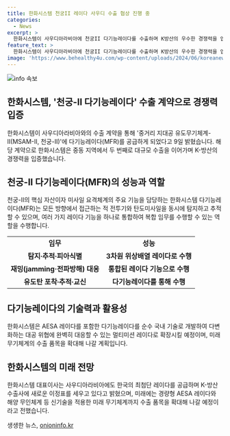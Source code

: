 ```yaml
---
title: 한화시스템 천궁II 레이다 사우디 수출 협상 진행 중
categories:
  - News
excerpt: >
  한화시스템이 사우디아라비아에 천궁II 다기능레이다를 수출하며 K방산의 우수한 경쟁력을 입증했다. 이 레이다는 적 항공기와 탄도미사일을 실시간으로 탐지하고 추적하는 데 사용되며, 성능을 향상시켜 사막의 고온과 모래먼지에도 적응할 수 있다. 또한, 한화시스템은 레이다를 순수 국내 기술로 개발하여 다양한 지역에 미래 무기체계까지 수출 확장을 모색중이다.
feature_text: >
  한화시스템이 사우디아라비아에 천궁II 다기능레이다를 수출하며 K방산의 우수한 경쟁력을 입증했다. 이 레이다는 적 항공기와 탄도미사일을 실시간으로 탐지하고 추적하는 데 사용되며, 성능을 향상시켜 사막의 고온과 모래먼지에도 적응할 수 있다. 또한, 한화시스템은 레이다를 순수 국내 기술로 개발하여 다양한 지역에 미래 무기체계까지 수출 확장을 모색중이다.
image: 'https://www.behealthy4u.com/wp-content/uploads/2024/06/koreanews.jpg'
---
```


<p><img src="https://www.behealthy4u.com/wp-content/uploads/2024/06/koreanews.jpg" alt="info 속보" /></p>

<h2 data-ke-size="size26">한화시스템, '천궁-II 다기능레이다' 수출 계약으로 경쟁력 입증</h2>

<p data-ke-size="size16">한화시스템이 사우디아라비아와의 수출 계약을 통해 '중거리 지대공 유도무기체계-II(MSAM-II, 천궁-II)'에 다기능레이다(MFR)를 공급하게 되었다고 9일 밝혔습니다. 해당 계약으로 한화시스템은 중동 지역에서 두 번째로 대규모 수출을 이어가며 K-방산의 경쟁력을 입증했습니다.</p>

<h2 data-ke-size="size26">천궁-II 다기능레이다(MFR)의 성능과 역할</h2>

<p data-ke-size="size16">천궁-II의 핵심 자산이자 미사일 요격체계의 주요 기능을 담당하는 한화시스템 다기능레이다(MFR)는 모든 방향에서 접근하는 적 전투기와 탄도미사일을 동시에 탐지하고 추적할 수 있으며, 여러 가지 레이다 기능을 하나로 통합하여 복합 임무를 수행할 수 있는 역할을 수행합니다.</p>

<table>
  <tr>
    <td style="text-align: center; height: 17px;"><b>임무</b></td>
    <td style="text-align: center; height: 17px;"><b>성능</b></td>
  </tr>
  <tr>
    <td style="text-align: center; height: 17px;"><b>탐지∙추적∙피아식별</b></td>
    <td style="text-align: center; height: 17px;"><b>3차원 위상배열 레이다로 수행</b></td>
  </tr>
  <tr>
    <td style="text-align: center; height: 17px;"><b>재밍(jamming·전파방해) 대응</b></td>
    <td style="text-align: center; height: 17px;"><b>통합된 레이다 기능으로 수행</b></td>
  </tr>
  <tr>
    <td style="text-align: center; height: 17px;"><b>유도탄 포착∙추적∙교신</b></td>
    <td style="text-align: center; height: 17px;"><b>다기능레이다를 통해 수행</b></td>
  </tr>
</table>

<h2 data-ke-size="size26">다기능레이다의 기술력과 활용성</h2>

<p data-ke-size="size16">한화시스템은 AESA 레이다를 포함한 다기능레이다를 순수 국내 기술로 개발하여 다변화하는 대공 위협에 완벽히 대응할 수 있는 멀티미션 레이다로 확장시킬 예정이며, 미래 무기체계의 수출 품목을 확대해 나갈 계획입니다.</p>

<h2 data-ke-size="size26">한화시스템의 미래 전망</h2>

<p data-ke-size="size16">한화시스템 대표이사는 사우디아라비아에도 한국의 최첨단 레이다를 공급하며 K-방산 수출사에 새로운 이정표를 세우고 있다고 밝혔으며, 미래에는 경량형 AESA 레이다와 해양 무인체계 등 신기술을 적용한 미래 무기체계까지 수출 품목을 확대해 나갈 예정이라고 전했습니다.</p>
생생한 뉴스, <a href="https://onioninfo.kr" rel="dofollow">onioninfo.kr</a>


